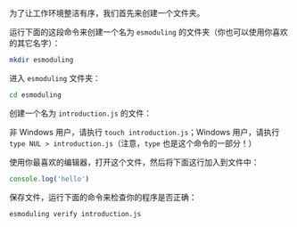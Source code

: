 为了让工作环境整洁有序，我们首先来创建一个文件夹。 

运行下面的这段命令来创建一个名为 `esmoduling` 的文件夹（你也可以使用你喜欢的其它名字）：

```bash
mkdir esmoduling
```

进入 `esmoduling` 文件夹：

```bash
cd esmoduling
```

创建一个名为 `introduction.js` 的文件：

非 Windows 用户，请执行 `touch introduction.js`；Windows 用户，请执行 `type NUL > introduction.js`（注意，`type` 也是这个命令的一部分！）

使用你最喜欢的编辑器，打开这个文件，然后将下面这行加入到文件中：

```js
console.log('hello')
```

保存文件，运行下面的命令来检查你的程序是否正确：

```bash
esmoduling verify introduction.js
```
